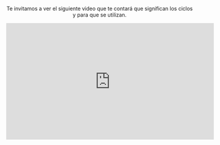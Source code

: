 <div style="text-align:center;"> 

<p>Te invitamos a ver el siguiente video que te contará que significan los ciclos y para que se utilizan.</p>

<iframe width="560" height="315" src="https://www.youtube.com/embed/NLe9wk3zlP4?rel=0" frameborder="0" allow="autoplay; encrypted-media" allowfullscreen></iframe>

</div>